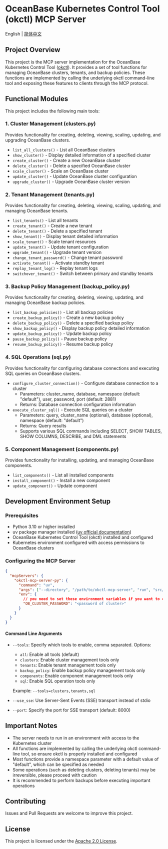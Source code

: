 # OceanBase Kubernetes Control Tool (okctl) MCP Server

English | [简体中文](README-CN.md)

## Project Overview

This project is the MCP server implementation for the OceanBase Kubernetes Control Tool ([okctl](https://github.com/oceanbase/ob-operator?tab=readme-ov-file#using-cli-tool-okctl)). It provides a set of tool functions for managing OceanBase clusters, tenants, and backup policies. These functions are implemented by calling the underlying okctl command-line tool and exposing these features to clients through the MCP protocol.

## Functional Modules

This project includes the following main tools:

### 1. Cluster Management (clusters.py)

Provides functionality for creating, deleting, viewing, scaling, updating, and upgrading OceanBase clusters.

- `list_all_clusters()` - List all OceanBase clusters
- `show_cluster()` - Display detailed information of a specified cluster
- `create_cluster()` - Create a new OceanBase cluster
- `delete_cluster()` - Delete a specified OceanBase cluster
- `scale_cluster()` - Scale an OceanBase cluster
- `update_cluster()` - Update OceanBase cluster configuration
- `upgrade_cluster()` - Upgrade OceanBase cluster version

### 2. Tenant Management (tenants.py)

Provides functionality for creating, deleting, viewing, scaling, updating, and managing OceanBase tenants.

- `list_tenants()` - List all tenants
- `create_tenant()` - Create a new tenant
- `delete_tenant()` - Delete a specified tenant
- `show_tenant()` - Display tenant detailed information
- `scale_tenant()` - Scale tenant resources
- `update_tenant()` - Update tenant configuration
- `upgrade_tenant()` - Upgrade tenant version
- `change_tenant_password()` - Change tenant password
- `activate_tenant()` - Activate standby tenant
- `replay_tenant_log()` - Replay tenant logs
- `switchover_tenant()` - Switch between primary and standby tenants

### 3. Backup Policy Management (backup_policy.py)

Provides functionality for creating, deleting, viewing, updating, and managing OceanBase backup policies.

- `list_backup_policies()` - List all backup policies
- `create_backup_policy()` - Create a new backup policy
- `delete_backup_policy()` - Delete a specified backup policy
- `show_backup_policy()` - Display backup policy detailed information
- `update_backup_policy()` - Update backup policy
- `pause_backup_policy()` - Pause backup policy
- `resume_backup_policy()` - Resume backup policy

### 4. SQL Operations (sql.py)

Provides functionality for configuring database connections and executing SQL queries on OceanBase clusters.

- `configure_cluster_connection()` - Configure database connection to a cluster
  - Parameters: cluster_name, database, namespace (default: "default"), user, password, port (default: 2881)
  - Returns: Database connection configuration information
- `execute_cluster_sql()` - Execute SQL queries on a cluster
  - Parameters: query, cluster_name (optional), database (optional), namespace (default: "default")
  - Returns: Query results
  - Supports various SQL commands including SELECT, SHOW TABLES, SHOW COLUMNS, DESCRIBE, and DML statements

### 5. Component Management (components.py)

Provides functionality for installing, updating, and managing OceanBase components.

- `list_components()` - List all installed components
- `install_component()` - Install a new component
- `update_component()` - Update component

## Development Environment Setup

### Prerequisites

- Python 3.10 or higher installed
- uv package manager installed ([uv official documentation](https://github.com/astral-sh/uv))
- OceanBase Kubernetes Control Tool (okctl) installed and configured
- Kubernetes environment configured with access permissions to OceanBase clusters

### Configuring the MCP Server

```json
{
  "mcpServers": {
    "okctl-mcp-server-py": {
      "command": "uv",
      "args": ["--directory", "/path/to/okctl-mcp-server", "run", "src/okctl/server.py"],
      "env": {
        // you need to set these environment variables if you want to connect to cluster by root@sys
        "OB_CLUSTER_PASSWORD": "<password of cluster>"
      }
    }
  }
}
```

#### Command Line Arguments

- `--tools`: Specify which tools to enable, comma separated. Options:

  - `all`: Enable all tools (default)
  - `clusters`: Enable cluster management tools only
  - `tenants`: Enable tenant management tools only
  - `backup_policy`: Enable backup policy management tools only
  - `components`: Enable component management tools only
  - `sql`: Enable SQL operation tools only

  Example: `--tools=clusters,tenants,sql`

- `--use_sse`: Use Server-Sent Events (SSE) transport instead of stdio
- `--port`: Specify the port for SSE transport (default: 8000)

## Important Notes

- The server needs to run in an environment with access to the Kubernetes cluster
- All functions are implemented by calling the underlying okctl command-line tool, so ensure okctl is properly installed and configured
- Most functions provide a namespace parameter with a default value of "default", which can be specified as needed
- Some operations (such as deleting clusters, deleting tenants) may be irreversible, please proceed with caution
- It is recommended to perform backups before executing important operations

## Contributing

Issues and Pull Requests are welcome to improve this project.

## License

This project is licensed under the [Apache 2.0 License](LICENSE).
